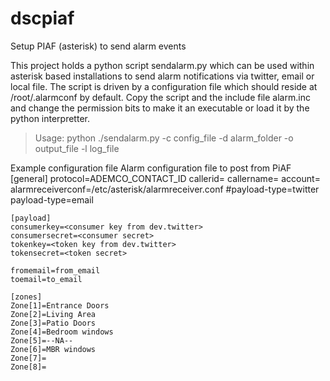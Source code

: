 dscpiaf
=======

Setup PIAF (asterisk) to send alarm events

This project holds a python script sendalarm.py which can be used within asterisk based installations to send alarm notifications via twitter, email or local file. The script is driven by a configuration file which should reside at /root/.alarmconf by default. Copy the script and the include file alarm.inc and change the permission bits to make it an executable or load it by the python interpretter.
> Usage: python ./sendalarm.py -c config_file -d alarm_folder -o output_file -l log_file

Example configuration file
    Alarm configuration file to post from PiAF
    [general]
    protocol=ADEMCO_CONTACT_ID
    callerid=<callerid defined in asterisk extension>
    callername=<callername defined in asterisk extension>
    account=<account number in alarm panel>
    alarmreceiverconf=/etc/asterisk/alarmreceiver.conf
    #payload-type=twitter
    payload-type=email
    
    [payload]
    consumerkey=<consumer key from dev.twitter>
    consumersecret=<consumer secret>
    tokenkey=<token key from dev.twitter>
    tokensecret=<token secret>
    
    fromemail=from_email
    toemail=to_email
    
    [zones]
    Zone[1]=Entrance Doors
    Zone[2]=Living Area
    Zone[3]=Patio Doors
    Zone[4]=Bedroom windows
    Zone[5]=--NA--
    Zone[6]=MBR windows
    Zone[7]=
    Zone[8]=


